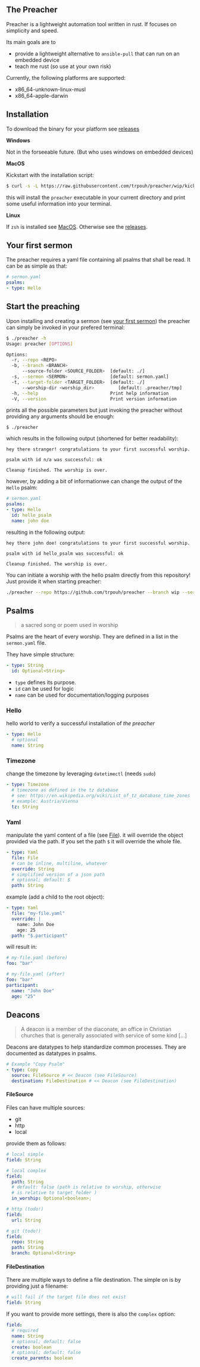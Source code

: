 ## The Preacher

Preacher is a lightweight automation tool written in rust. If focuses on simplicity and speed. 

Its main goals are to 

* provide a lightweight alternative to `ansible-pull` that can run on an embedded device  
* teach me rust (so use at your own risk)

Currently, the following platforms are supported:

* x86_64-unknown-linux-musl
* x86_64-apple-darwin

## Installation

To download the binary for your platform see [releases](https://github.com/trpouh/preacher/releases)  


**Windows**  

Not in the forseeable future. (But who uses windows on embedded devices)


**MacOS**

Kickstart with the installation script:

```bash
$ curl -s -L https://raw.githubusercontent.com/trpouh/preacher/wip/kickstarter/install-mac.sh | bash
```

this will install the `preacher` executable in your current directory and print some useful information into your terminal.

**Linux**

If `zsh` is installed see [MacOS](#macos). Otherwise see the [releases](https://github.com/trpouh/preacher/releases).

## Your first sermon

The preacher requires a yaml file containing all psalms that shall be read. It can be as simple as that:

```yaml
# sermon.yaml
psalms:
- type: Hello
```

## Start the preaching

Upon installing and creating a sermon (see [your first sermon](#your-first-sermon)) the preacher can simply be invoked in your prefered terminal:


```bash
$ ./preacher -h
Usage: preacher [OPTIONS]

Options:
  -r, --repo <REPO>                    
  -b, --branch <BRANCH>                
      --source-folder <SOURCE_FOLDER>  [default: ./]
  -s, --sermon <SERMON>                [default: sermon.yaml]
  -t, --target-folder <TARGET_FOLDER>  [default: ./]
      --worship-dir <worship_dir>         [default: .preacher/tmp]
  -h, --help                           Print help information
  -V, --version                        Print version information
```

prints all the possible parameters but just invoking the preacher without providing any arguments should be enough:

```
$ ./preacher
```

which results in the following output (shortened for better readability):

```
hey there stranger! congratulations to your first successful worship.

psalm with id n/a was successful: ok

Cleanup finished. The worship is over.
```

however, by adding a bit of informationwe can change the output of the `Hello` psalm:

```yaml
# sermon.yaml
psalms:
- type: Hello
  id: hello_psalm
  name: john doe
```
resulting in the following output: 

```
hey there john doe! congratulations to your first successful worship.

psalm with id hello_psalm was successful: ok

Cleanup finished. The worship is over.
```

You can initiate a worship with the hello psalm directly from this repository! Just provide it when starting preacher:


```bash
./preacher --repo https://github.com/trpouh/preacher --branch wip --sermon examples/hello-sermon.yaml
```

## Psalms
> a sacred song or poem used in worship

Psalms are the heart of every worship. They are defined in a list in the `sermon.yaml` file.

They have simple structure:

```yaml
- type: String
  id: Optional<String>
```

* `type` defines its purpose.
* `id` can be used for logic
* `name` can be used for documentation/logging purposes


### Hello

hello world to verify a successful installation of _the preacher_

```yaml
- type: Hello
  # optional
  name: String
```

### Timezone

change the timezone by leveraging `datetimectl` (needs `sudo`)

```yaml
- type: Timezone
  # timezone as defined in the tz database
  # see: https://en.wikipedia.org/wiki/List_of_tz_database_time_zones
  # example: Austria/Vienna
  tz: String
```

### Yaml

manipulate the yaml content of a file (see [File](#file)). it will override the object provided via the path. If you set the path `$` it will override the whole file.

```yaml
- type: Yaml
  file: File
  # can be inline, multiline, whatever
  override: String
  # simplified version of a json path
  # optional; default: $
  path: String
```

example (add a child to the root object):

```yaml
- type: Yaml
  file: "my-file.yaml"
  override: |
    name: John Doe
    age: 25
  path: "$.participant"
```

will result in:

```yaml
# my-file.yaml (before)
foo: "bar"

# my-file.yaml (after)
foo: "bar"
participant:
  name: "John Doe"
  age: "25"
```

## Deacons
> A deacon is a member of the diaconate, an office in Christian churches that is generally associated with service of some kind [...]

Deacons are datatypes to help standardize common processes. They are documented as datatypes in psalms. 

```yaml
# Example "Copy Psalm"
- type: Copy
  source: FileSource # << Deacon (see FileSource)
  destination: FileDestination # << Deacon (see FileDestination) 
```

#### FileSource

Files can have multiple sources:

* git
* http
* local

provide them as follows:

```yaml
# local simple
field: String

# local complex
field: 
  path: String
  # default: false (path is relative to worship, otherwise
  # is relative to target_folder )
  in_worship: Optional<boolean>; 

# http (todo!)
field:
  url: String

# git (todo!)
field: 
  repo: String
  path: String
  branch: Optional<String>
```


#### FileDestination

There are multiple ways to define a file destination. The simple on is by providing just a filename: 

```yaml
# will fail if the target file does not exist
field: String
```

If you want to provide more settings, there is also the `complex` option:

```yaml
field:
  # required
  name: String
  # optional; default: false
  create: boolean 
  # optional; default: false
  create_parents: boolean
```